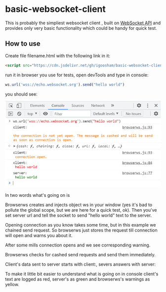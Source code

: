 # basic-websocket-client

This is probably the simpliest websocket client , built on [WebSocket API](https://developer.mozilla.org/en-US/docs/Web/API/WebSocket) and provides only very basic functionality which could be handy for quick test.

## How to use

Create file filename.html with the following link in it:

``` html
<script src="https://cdn.jsdelivr.net/gh/igoosham/basic-websocket-client/browserws.js"></script>
```
run it in browser you use for tests, open devTools and type in console:

``` javascript
ws.url('wss://echo.websocket.org').send("hello world")
```

you should see: 

![echo-sample](/images/echo-sample.png)

In two words what's going on is 

Browserws creates and injects object ws in your window (yes it's bad to pollute the global scope, but we are here for a quick test, ok).
Then you've set server url and tell the socket to send "hello world" text to the server.

Opening connection as you know takes some time, but in this example we chained send request. So browserws just stores the request till connection will open and warns you about it.

After some mills connection opens and we see corresponding warning.

Browserws checks for cashed send requests and send them immediately.

Client's data sent to server starts with client:, severs answers with server:

To make it little bit easier to understand what is going on in console client's text are logged as red, server's as green and browserws's warnings as yellow.
